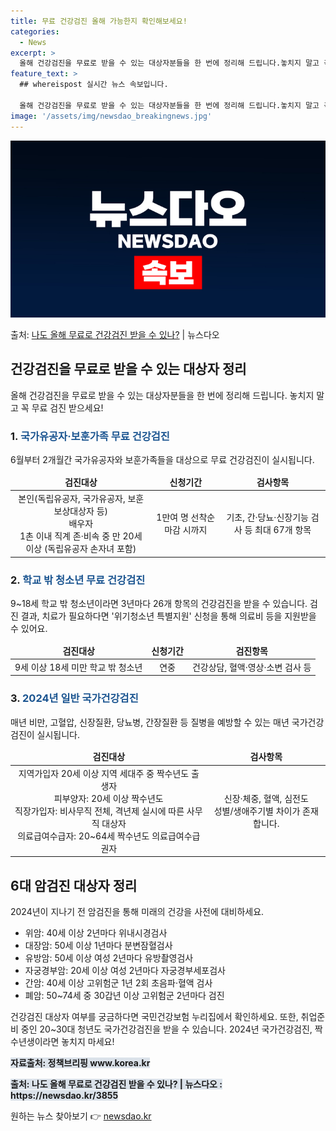 ```yaml
---
title: 무료 건강검진 올해 가능한지 확인해보세요!
categories:
  - News
excerpt: >
  올해 건강검진을 무료로 받을 수 있는 대상자분들을 한 번에 정리해 드립니다.놓치지 말고 꼭 무료 검진 받으세…
feature_text: >
  ## whereispost 실시간 뉴스 속보입니다.

  올해 건강검진을 무료로 받을 수 있는 대상자분들을 한 번에 정리해 드립니다.놓치지 말고 꼭 무료 검진 받으세…
image: '/assets/img/newsdao_breakingnews.jpg'
---
```


![뉴스다오 속보](/assets/img/newsdao_breakingnews.jpg)

<p>출처: <a href="https://newsdao.kr/3855" rel="dofollow">나도 올해 무료로 건강검진 받을 수 있나?</a> | 뉴스다오</p>

<h2 data-ke-size="size26">건강검진을 무료로 받을 수 있는 대상자 정리</h2>
<p data-ke-size="size16">올해 건강검진을 무료로 받을 수 있는 대상자분들을 한 번에 정리해 드립니다. 놓치지 말고 꼭 무료 검진 받으세요!</p>

<h3>1. <b><span style="color: #1a5490;">국가유공자·보훈가족 무료 건강검진</span></b></h3>
<p data-ke-size="size16">6월부터 2개월간 국가유공자와 보훈가족들을 대상으로 무료 건강검진이 실시됩니다.</p>
<table>
<thead>
<tr>
<td style="text-align: center; height: 17px;"><b>검진대상</b></td>
<td style="text-align: center; height: 17px;"><b>신청기간</b></td>
<td style="text-align: center; height: 17px;"><b>검사항목</b></td>
</tr>
</thead>
<tbody>
<tr>
<td style="text-align: center; height: 17px;">본인(독립유공자, 국가유공자, 보훈보상대상자 등)<br>배우자<br>1촌 이내 직계 존·비속 중 만 20세 이상 (독립유공자 손자녀 포함)</td>
<td style="text-align: center; height: 17px;">1만여 명 선착순 마감 시까지</td>
<td style="text-align: center; height: 17px;">기초, 간·당뇨·신장기능 검사 등 최대 67개 항목</td>
</tr>
</tbody>
</table>

<h3>2. <b><span style="color: #1a5490;">학교 밖 청소년 무료 건강검진</span></b></h3>
<p data-ke-size="size16">9~18세 학교 밖 청소년이라면 3년마다 26개 항목의 건강검진을 받을 수 있습니다. 검진 결과, 치료가 필요하다면 '위기청소년 특별지원' 신청을 통해 의료비 등을 지원받을 수 있어요.</p>
<table>
<thead>
<tr>
<td style="text-align: center; height: 17px;"><b>검진대상</b></td>
<td style="text-align: center; height: 17px;"><b>신청기간</b></td>
<td style="text-align: center; height: 17px;"><b>검진항목</b></td>
</tr>
</thead>
<tbody>
<tr>
<td style="text-align: center; height: 17px;">9세 이상 18세 미만 학교 밖 청소년</td>
<td style="text-align: center; height: 17px;">연중</td>
<td style="text-align: center; height: 17px;">건강상담, 혈액·영상·소변 검사 등</td>
</tr>
</tbody>
</table>

<h3>3. <b><span style="color: #1a5490;">2024년 일반 국가건강검진</span></b></h3>
<p data-ke-size="size16">매년 비만, 고혈압, 신장질환, 당뇨병, 간장질환 등 질병을 예방할 수 있는 매년 국가건강검진이 실시됩니다.</p>
<table>
<thead>
<tr>
<td style="text-align: center; height: 17px;"><b>검진대상</b></td>
<td style="text-align: center; height: 17px;"><b>검사항목</b></td>
</tr>
</thead>
<tbody>
<tr>
<td style="text-align: center; height: 17px;">지역가입자 20세 이상 지역 세대주 중 짝수년도 출생자<br>피부양자: 20세 이상 짝수년도<br>직장가입자: 비사무직 전체, 격년제 실시에 따른 사무직 대상자<br>의료급여수급자: 20~64세 짝수년도 의료급여수급권자</td>
<td style="text-align: center; height: 17px;">신장·체중, 혈액, 심전도<br>성별/생애주기별 차이가 존재합니다.</td>
</tr>
</tbody>
</table>

<h2 data-ke-size="size26">6대 암검진 대상자 정리</h2>
<p data-ke-size="size16">2024년이 지나기 전 암검진을 통해 미래의 건강을 사전에 대비하세요.</p>
<ul>
<li>위암: 40세 이상 2년마다 위내시경검사</li>
<li>대장암: 50세 이상 1년마다 분변잠혈검사</li>
<li>유방암: 50세 이상 여성 2년마다 유방촬영검사</li>
<li>자궁경부암: 20세 이상 여성 2년마다 자궁경부세포검사</li>
<li>간암: 40세 이상 고위험군 1년 2회 초음파·혈액 검사</li>
<li>폐암: 50~74세 중 30갑년 이상 고위험군 2년마다 검진</li>
</ul>

<p data-ke-size="size16">건강검진 대상자 여부를 궁금하다면 국민건강보험 누리집에서 확인하세요. 또한, 취업준비 중인 20~30대 청년도 국가건강검진을 받을 수 있습니다. 2024년 국가건강검진, 짝수년생이라면 놓치지 마세요!</p>
<p data-ke-size="size16"><b><span style="background-color: #21538527;">자료출처: 정책브리핑 www.korea.kr</span></b></p>
<p data-ke-size="size16"><b><span style="background-color: #21538527;">출처: 나도 올해 무료로 건강검진 받을 수 있나? | 뉴스다오 : https://newsdao.kr/3855</span></b></p> 

원하는 뉴스 찾아보기 👉 <a href="https://newsdao.kr" rel="dofollow">newsdao.kr</a>


